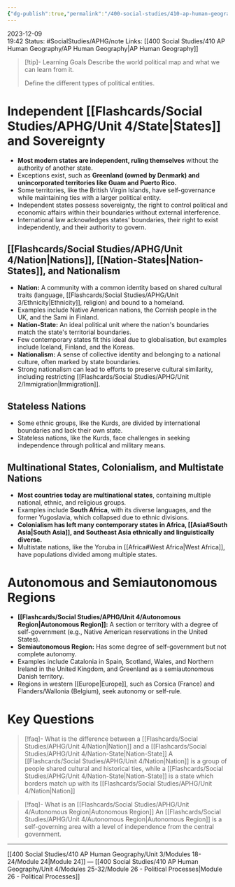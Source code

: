 ```yaml
---
{"dg-publish":true,"permalink":"/400-social-studies/410-ap-human-geography/unit-4/modules-25-32/module-25-introduction-to-political-geography/","updated":"2024-06-20T11:57:39.780-05:00"}
---
```


2023-12-09  
19:42
Status: #SocialStudies/APHG/note
Links: [[400 Social Studies/410 AP Human Geography/AP Human Geography\|AP Human Geography]]

>[!tip]- Learning Goals
>Describe the world political map and what we can learn from it.
>
>Define the different types of political entities.
# Independent [[Flashcards/Social Studies/APHG/Unit 4/State\|States]] and Sovereignty
- **Most modern states are independent, ruling themselves** without the authority of another state.
- Exceptions exist, such as **Greenland (owned by Denmark) and unincorporated territories like Guam and Puerto Rico.**
- Some territories, like the British Virgin Islands, have self-governance while maintaining ties with a larger political entity.
- Independent states possess sovereignty, the right to control political and economic affairs within their boundaries without external interference.
- International law acknowledges states' boundaries, their right to exist independently, and their authority to govern.
## [[Flashcards/Social Studies/APHG/Unit 4/Nation\|Nations]], [[Nation-States\|Nation-States]], and Nationalism
- **Nation:** A community with a common identity based on shared cultural traits (language, [[Flashcards/Social Studies/APHG/Unit 3/Ethnicity\|Ethnicity]], religion) and bound to a homeland.
- Examples include Native American nations, the Cornish people in the UK, and the Sami in Finland.
- **Nation-State:** An ideal political unit where the nation's boundaries match the state's territorial boundaries.
- Few contemporary states fit this ideal due to globalisation, but examples include Iceland, Finland, and the Koreas.
- **Nationalism:** A sense of collective identity and belonging to a national culture, often marked by state boundaries.
- Strong nationalism can lead to efforts to preserve cultural similarity, including restricting [[Flashcards/Social Studies/APHG/Unit 2/Immigration\|Immigration]].
## Stateless Nations
- Some ethnic groups, like the Kurds, are divided by international boundaries and lack their own state.
- Stateless nations, like the Kurds, face challenges in seeking independence through political and military means.
## Multinational States, Colonialism, and Multistate Nations
- **Most countries today are multinational states**, containing multiple national, ethnic, and religious groups.
- Examples include **South Africa**, with its diverse languages, and the former Yugoslavia, which collapsed due to ethnic divisions.
- **Colonialism has left many contemporary states in Africa, [[Asia#South Asia\|South Asia]], and Southeast Asia ethnically and linguistically diverse.**
- Multistate nations, like the Yoruba in [[Africa#West Africa\|West Africa]], have populations divided among multiple states.
# Autonomous and Semiautonomous Regions
- **[[Flashcards/Social Studies/APHG/Unit 4/Autonomous Region\|Autonomous Region]]:** A section or territory with a degree of self-government (e.g., Native American reservations in the United States).
- **Semiautonomous Region:** Has some degree of self-government but not complete autonomy.
- Examples include Catalonia in Spain, Scotland, Wales, and Northern Ireland in the United Kingdom, and Greenland as a semiautonomous Danish territory.
- Regions in western [[Europe\|Europe]], such as Corsica (France) and Flanders/Wallonia (Belgium), seek autonomy or self-rule.
# Key Questions
>[!faq]- What is the difference between a [[Flashcards/Social Studies/APHG/Unit 4/Nation\|Nation]]  and a [[Flashcards/Social Studies/APHG/Unit 4/Nation-State\|Nation-State]] 
>A [[Flashcards/Social Studies/APHG/Unit 4/Nation\|Nation]] is a group of people shared cultural and historical ties, while a [[Flashcards/Social Studies/APHG/Unit 4/Nation-State\|Nation-State]] is a state which borders match up with its [[Flashcards/Social Studies/APHG/Unit 4/Nation\|Nation]] 

>[!faq]- What is an [[Flashcards/Social Studies/APHG/Unit 4/Autonomous Region\|Autonomous Region]]
>An [[Flashcards/Social Studies/APHG/Unit 4/Autonomous Region\|Autonomous Region]] is a self-governing area with a level of independence from the central government.

---
[[400 Social Studies/410 AP Human Geography/Unit 3/Modules 18-24/Module 24\|Module 24]] — [[400 Social Studies/410 AP Human Geography/Unit 4/Modules 25-32/Module 26 - Political Processes\|Module 26 - Political Processes]]